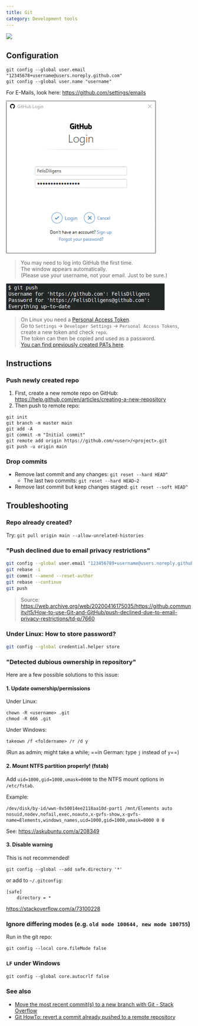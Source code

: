 ```yaml
---
title: Git
category: Development tools
---
```


<img src="https://upload.wikimedia.org/wikipedia/commons/e/e0/Git-logo.svg" width="128px">

## Configuration
```
git config --global user.email "12345678+username@users.noreply.github.com"
git config --global user.name "username"
```
For E-Mails, look here: https://github.com/settings/emails

![](./assets/github-login.png)
> You may need to log into GitHub the first time.  
> The window appears automatically.  
> (Please use your username, not your email. Just to be sure.)


![](./assets/git-linux-login.png)
> On Linux you need a [Personal Access Token](https://github.com/settings/tokens/new).  
> Go to `Settings` -> `Developer Settings` -> `Personal Access Tokens`,  
> create a new token and check `repo`.  
> The token can then be copied and used as a password.  
> [You can find previously created PATs here](https://github.com/settings/tokens).

## Instructions

### Push newly created repo
1. First, create a new remote repo on GitHub: https://help.github.com/en/articles/creating-a-new-repository  
2. Then push to remote repo:

```
git init
git branch -m master main
git add -A
git commit -m "Initial commit"
git remote add origin https://github.com/<user>/<project>.git
git push -u origin main
```

### Drop commits

- Remove last commit and any changes: `git reset --hard HEAD^`
  - The last two commits: `git reset --hard HEAD~2`
- Remove last commit but keep changes staged: `git reset --soft HEAD^`

## Troubleshooting

### Repo already created?
Try: `git pull origin main --allow-unrelated-histories`

### "Push declined due to email privacy restrictions"
```bash
git config --global user.email "123456789+username@users.noreply.github.com"
git rebase -i
git commit --amend --reset-author
git rebase --continue
git push
```
> Source: https://web.archive.org/web/20200416175035/https://github.community/t5/How-to-use-Git-and-GitHub/push-declined-due-to-email-privacy-restrictions/td-p/7660

### Under Linux: How to store password?
```bash
git config --global credential.helper store
```

### "Detected dubious ownership in repository"

Here are a few possible solutions to this issue:

#### 1. Update ownership/permissions

Under Linux:
```
chown -R <username> .git
chmod -R 666 .git
```

Under Windows:
```
takeown /f <foldername> /r /d y
```
(Run as admin; might take a while; ==in German: type `j` instead of `y`==)


#### 2. Mount NTFS partition properly! (fstab)

Add `uid=1000,gid=1000,umask=0000` to the NTFS mount options in `/etc/fstab`.

Example:
```
/dev/disk/by-id/wwn-0x50014ee2118aa10d-part1 /mnt/Elements auto nosuid,nodev,nofail,exec,noauto,x-gvfs-show,x-gvfs-name=Elements,windows_names,uid=1000,gid=1000,umask=0000 0 0
```

See: https://askubuntu.com/a/208349

#### 3. Disable warning

This is not recommended!

```
git config --global --add safe.directory '*'
```

or add to `~/.gitconfig`:

```
[safe]
	directory = *
```

https://stackoverflow.com/a/73100228

### Ignore differing modes (e.g. `old mode 100644, new mode 100755`)

Run in the git repo:
```
git config --local core.fileMode false
```

### `LF` under Windows

`git config --global core.autocrlf false`

### See also

- [Move the most recent commit(s) to a new branch with Git - Stack Overflow](https://stackoverflow.com/questions/1628563/move-the-most-recent-commits-to-a-new-branch-with-git)
- [Git HowTo: revert a commit already pushed to a remote repository](https://gist.github.com/gunjanpatel/18f9e4d1eb609597c50c2118e416e6a6)